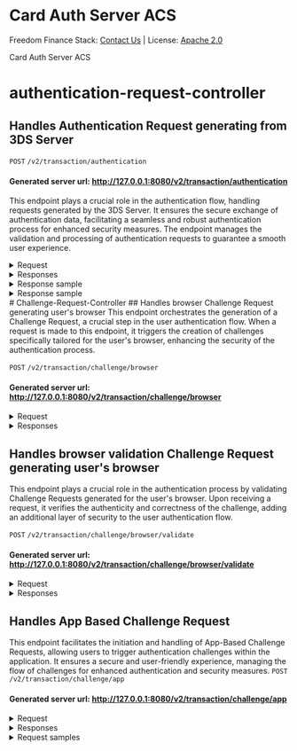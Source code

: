 # Card Auth Server ACS 

Freedom Finance Stack: [Contact Us](contact@freedomfinancestack.org) | 
License: [Apache 2.0](https://www.apache.org/licenses/LICENSE-2.0.html)

Card Auth Server ACS

# authentication-request-controller
## Handles Authentication Request generating from 3DS Server

`POST` `/v2/transaction/authentication
`
#### Generated server url: http://127.0.0.1:8080/v2/transaction/authentication
This endpoint plays a crucial role in the authentication flow, handling requests generated by the 3DS Server.
It ensures the secure exchange of authentication data, facilitating a seamless and robust authentication process for enhanced security measures.
The endpoint manages the validation and processing of authentication requests to guarantee a smooth user experience.
<details >
  <summary >Request</summary>
<br>
<b>REQUEST BODY SCHEMA</b>: application/json
<br>

| Query Params                            | Type                                                                                                                                                                                                                                                                                                                                                                                                                                                                                                       |
|-----------------------------------------|------------------------------------------------------------------------------------------------------------------------------------------------------------------------------------------------------------------------------------------------------------------------------------------------------------------------------------------------------------------------------------------------------------------------------------------------------------------------------------------------------------|
| threeDSRequestorURL                     | string                                                                                                                                                                                                                                                                                                                                                                                                                                                                                                     |
| threeDSCompInd                          | string                                                                                                                                                                                                                                                                                                                                                                                                                                                                                                     |
| threeDSRequestorAuthenticationInd       | string                                                                                                                                                                                                                                                                                                                                                                                                                                                                                                     |
| threeDSRequestorID                      | string                                                                                                                                                                                                                                                                                                                                                                                                                                                                                                     |
| threeDSRequestorName                    | string                                                                                                                                                                                                                                                                                                                                                                                                                                                                                                     |
| threeDSServerRefNumber                  | string                                                                                                                                                                                                                                                                                                                                                                                                                                                                                                     |
| threeDSServerTransID                    | string                                                                                                                                                                                                                                                                                                                                                                                                                                                                                                     |
| threeDSServerURL                        | string                                                                                                                                                                                                                                                                                                                                                                                                                                                                                                     |
| acquirerBIN                             | string                                                                                                                                                                                                                                                                                                                                                                                                                                                                                                     |
| acquirerMerchantID                      | string                                                                                                                                                                                                                                                                                                                                                                                                                                                                                                     |
| browserAcceptHeader                     | string                                                                                                                                                                                                                                                                                                                                                                                                                                                                                                     |
| browserJavaEnabled                      | string                                                                                                                                                                                                                                                                                                                                                                                                                                                                                                     |
| browserLanguage                         | string                                                                                                                                                                                                                                                                                                                                                                                                                                                                                                     |
| browserColorDepth                       | string                                                                                                                                                                                                                                                                                                                                                                                                                                                                                                     |
| browserScreenHeight                     | string                                                                                                                                                                                                                                                                                                                                                                                                                                                                                                     |
| browserScreenWidth                      | string                                                                                                                                                                                                                                                                                                                                                                                                                                                                                                     |
| browserTZ                               | string                                                                                                                                                                                                                                                                                                                                                                                                                                                                                                     |
| browserUserAgent                        | string                                                                                                                                                                                                                                                                                                                                                                                                                                                                                                     |
| acctNumber                              | string                                                                                                                                                                                                                                                                                                                                                                                                                                                                                                     |
| deviceChannel                           | string                                                                                                                                                                                                                                                                                                                                                                                                                                                                                                     |
| deviceRenderOptions                     | object (DeviceRenderOptions) {sdkInterface:string, sdkUiType:Array of strings, valid:boolean, mandatoryValueAvailable:boolean}                                                                                                                                                                                                                                                                                                                                                                             |
| mcc                                     | string                                                                                                                                                                                                                                                                                                                                                                                                                                                                                                     |
| merchantCountryCode                     | string                                                                                                                                                                                                                                                                                                                                                                                                                                                                                                     |
| merchantName                            | string                                                                                                                                                                                                                                                                                                                                                                                                                                                                                                     |
| messageCategory                         | string                                                                                                                                                                                                                                                                                                                                                                                                                                                                                                     |
| messageType                             | string                                                                                                                                                                                                                                                                                                                                                                                                                                                                                                     |
| messageVersion                          | string                                                                                                                                                                                                                                                                                                                                                                                                                                                                                                     |
| notificationURL                         | string                                                                                                                                                                                                                                                                                                                                                                                                                                                                                                     |
| purchaseAmount                          | string                                                                                                                                                                                                                                                                                                                                                                                                                                                                                                     |
| purchaseCurrency                        | string                                                                                                                                                                                                                                                                                                                                                                                                                                                                                                     |
| purchaseExponent                        | string                                                                                                                                                                                                                                                                                                                                                                                                                                                                                                     |
| purchaseDate                            | string                                                                                                                                                                                                                                                                                                                                                                                                                                                                                                     |
| sdkAppID                                | string                                                                                                                                                                                                                                                                                                                                                                                                                                                                                                     |
| sdkEphemPubKey                          | object(EphemPubKey) {alg:string, kid:string, use:string, kty:string, crv:string, x:string, y:string, valid:boolean}                                                                                                                                                                                                                                                                                                                                                                                        |
| sdkMaxTimeout                           | string                                                                                                                                                                                                                                                                                                                                                                                                                                                                                                     |
| sdkReferenceNumber                      | string                                                                                                                                                                                                                                                                                                                                                                                                                                                                                                     |
| sdkTransID                              | string                                                                                                                                                                                                                                                                                                                                                                                                                                                                                                     |
| threeDSRequestorAuthenticationInfo      | object (ThreeDSRequestorAuthenticationInfo){threeDSReqAuthMethod: string, threeDSReqAuthTimestamp: string, threeDSReqAuthData: string, valid: boolean}                                                                                                                                                                                                                                                                                                                                                     |
| threeDSRequestorChallengeInd            | string                                                                                                                                                                                                                                                                                                                                                                                                                                                                                                     |
| threeDSRequestorPriorAuthenticationInfo | object (ThreeDSRequestorPriorAuthenticationInfo) {threeDSReqPriorAuthData:string, threeDSReqPriorAuthMethod:string, threeDSReqPriorAuthTimestamp:string, threeDSReqPriorRef:string, valid:boolean, mandatoryValueAvailable: boolean}                                                                                                                                                                                                                                                                       |
| addrMatch	                              | string                                                                                                                                                                                                                                                                                                                                                                                                                                                                                                     |
| acctInfo                                | object (CardholderAccountInformation) {chAccAgeInd:string,chAccDate:string,chAccChangeInd:string ,chAccChange:string,chAccPwChangeInd:string ,chAccPwChange:string ,shipAddressUsageInd:string ,shipAddressUsage:string ,txnActivityDay:string ,txnActivityYear:string, provisionAttemptsDay:string ,nbPurchaseAccount:string ,suspiciousAccActivity:string ,shipNameIndicator:string ,paymentAccInd:string ,paymentAccAge:string, length:integer <int32>,empty:boolean ,valid:boolean ,dataValid:boolean} |
| acctID                                  | string                                                                                                                                                                                                                                                                                                                                                                                                                                                                                                     |
| merchantRiskIndicator                   | object (ThreeDSMerchantFeilds){shipIndicator:string,deliveryTimeframe:string ,deliveryEmailAddress:string ,reorderItemsInd:string ,preOrderPurchaseInd:string ,preOrderDate:string ,giftCardAmount:string ,giftCardCurr:string,giftCardCount ,string:length:integer <int32>,valid:boolean}                                                                                                                                                                                                                 |
| threeDSServerOperatorID                 | string                                                                                                                                                                                                                                                                                                                                                                                                                                                                                                     |
| acctType                                | string                                                                                                                                                                                                                                                                                                                                                                                                                                                                                                     |
| broadInfo                               | object (BrodInfo) { data:string}                                                                                                                                                                                                                                                                                                                                                                                                                                                                           |
| browserIP                               | string                                                                                                                                                                                                                                                                                                                                                                                                                                                                                                     |
| cardExpiryDate                          | string                                                                                                                                                                                                                                                                                                                                                                                                                                                                                                     |
| billAddrCity                            | string                                                                                                                                                                                                                                                                                                                                                                                                                                                                                                     |
| billAddrCountry                         | string                                                                                                                                                                                                                                                                                                                                                                                                                                                                                                     |
| billAddrLine1                           | string                                                                                                                                                                                                                                                                                                                                                                                                                                                                                                     |
| billAddrLine2                           | string                                                                                                                                                                                                                                                                                                                                                                                                                                                                                                     |
| billAddrLine3                           | string                                                                                                                                                                                                                                                                                                                                                                                                                                                                                                     |
| billAddrPostCode                        | string                                                                                                                                                                                                                                                                                                                                                                                                                                                                                                     |
| billAddrState                           | string                                                                                                                                                                                                                                                                                                                                                                                                                                                                                                     |
| email                                   | string                                                                                                                                                                                                                                                                                                                                                                                                                                                                                                     |
| homePhone                               | object (Phone) {cc:string,subscriber:string ,valid:boolean}                                                                                                                                                                                                                                                                                                                                                                                                                                                |
| mobilePhone                             | object (Phone) {cc:string,subscriber:string ,valid:boolean }                                                                                                                                                                                                                                                                                                                                                                                                                                               |
| cardholderName                          | string                                                                                                                                                                                                                                                                                                                                                                                                                                                                                                     |
| shipAddrCity                            | string                                                                                                                                                                                                                                                                                                                                                                                                                                                                                                     |
| shipAddrCountry                         | string                                                                                                                                                                                                                                                                                                                                                                                                                                                                                                     |
| shipAddrLine1                           | string                                                                                                                                                                                                                                                                                                                                                                                                                                                                                                     |
| shipAddrLine2                           | string                                                                                                                                                                                                                                                                                                                                                                                                                                                                                                     |
| shipAddrLine3                           | string                                                                                                                                                                                                                                                                                                                                                                                                                                                                                                     |
| shipAddrPostCode                        | string                                                                                                                                                                                                                                                                                                                                                                                                                                                                                                     |
| shipAddrState                           | string                                                                                                                                                                                                                                                                                                                                                                                                                                                                                                     |
| workPhone                               | object (Phone) {cc:string,subscriber:string ,valid:boolean }                                                                                                                                                                                                                                                                                                                                                                                                                                               |
| deviceInfo                              | string                                                                                                                                                                                                                                                                                                                                                                                                                                                                                                     |
| dsReferenceNumber                       | string                                                                                                                                                                                                                                                                                                                                                                                                                                                                                                     |
| dsTransID                               | string                                                                                                                                                                                                                                                                                                                                                                                                                                                                                                     |
| dsURL                                   | string                                                                                                                                                                                                                                                                                                                                                                                                                                                                                                     |
| payTokenInd                             | string                                                                                                                                                                                                                                                                                                                                                                                                                                                                                                     |
| purchaseInstalData                      | string                                                                                                                                                                                                                                                                                                                                                                                                                                                                                                     |
| messageExtension                        | Array of objects (MessageExtension) Array [name:string ,id:string,criticalityIndicator:boolean,data:object,valid:boolean]                                                                                                                                                                                                                                                                                                                                                                                  |
| recurringExpiry                         | string                                                                                                                                                                                                                                                                                                                                                                                                                                                                                                     |
| recurringFrequency                      | string                                                                                                                                                                                                                                                                                                                                                                                                                                                                                                     |
| sdkEncData                              | string                                                                                                                                                                                                                                                                                                                                                                                                                                                                                                     |
| transType                               | string                                                                                                                                                                                                                                                                                                                                                                                                                                                                                                     |
| threeDSReqAuthMethodInd                 | string                                                                                                                                                                                                                                                                                                                                                                                                                                                                                                     |
| threeDSRequestorDecMaxTime              | string                                                                                                                                                                                                                                                                                                                                                                                                                                                                                                     |
| threeDSRequestorDecReqInd               | string                                                                                                                                                                                                                                                                                                                                                                                                                                                                                                     |
| browserJavascriptEnabled                | string                                                                                                                                                                                                                                                                                                                                                                                                                                                                                                     |
| payTokenSource                          | string                                                                                                                                                                                                                                                                                                                                                                                                                                                                                                     |
| whiteListStatus                         | string                                                                                                                                                                                                                                                                                                                                                                                                                                                                                                     |
| whiteListStatusSource                   | string                                                                                                                                                                                                                                                                                                                                                                                                                                                                                                     |
| threeDSMessageType                      | string <br> Enum: "AReq" "ARes" "CReq" "CRes" "Erro" "RReq" "RRes"                                                                                                                                                                                                                                                                                                                                                                                                                                         |
| transactionId                           | string                                                                                                                                                                                                                                                                                                                                                                                                                                                                                                     |


</details>

<details>
  <summary>Responses</summary>

| StatusCode | Response Message                                    | Response Schema  | Response Type |
|------------|-----------------------------------------------------|------------------|---------------|
| 200        | Request Successfully handled and validated          | application/json | object        | 
| 400        | Bad Request or Request not according to Areq Schema | application/json | object        |
| 500        | Server Exception Occurred during request handling   | application/json | object        |

</details>

<details>
  <summary>Response sample</summary>
<ul>
<li> Payload</li>
<details>
  <summary>application/json</summary>

<code>
{
  "threeDSRequestorURL": "string",
  "threeDSCompInd": "string",
  "threeDSRequestorAuthenticationInd": "string",
  "threeDSRequestorID": "string",
  "threeDSRequestorName": "string",
  "threeDSServerRefNumber": "string",
  "threeDSServerTransID": "string",
  "threeDSServerURL": "string",
  "threeRIInd": "string",
  "acquirerBIN": "string",
  "acquirerMerchantID": "string",
  "browserAcceptHeader": "string",
  "browserJavaEnabled": "string",
  "browserLanguage": "string",
  "browserColorDepth": "string",
  "browserScreenHeight": "string",
  "browserScreenWidth": "string",
  "browserTZ": "string",
  "browserUserAgent": "string",
  "acctNumber": "string",
  "deviceChannel": "string",
  "deviceRenderOptions": {
    "sdkInterface": "string",
    "sdkUiType": [
      "string"
    ],
    "valid": true,
    "mandatoryValueAvailable": true
  },
  "mcc": "string",
  "merchantCountryCode": "string",
  "merchantName": "string",
  "messageCategory": "string",
  "messageType": "string",
  "messageVersion": "string",
  "notificationURL": "string",
  "purchaseAmount": "string",
  "purchaseCurrency": "string",
  "purchaseExponent": "string",
  "purchaseDate": "string",
  "sdkAppID": "string",
  "sdkEphemPubKey": {
    "alg": "string",
    "kid": "string",
    "use": "string",
    "kty": "string",
    "crv": "string",
    "x": "string",
    "y": "string",
    "valid": true
  },
  "sdkMaxTimeout": "string",
  "sdkReferenceNumber": "string",
  "sdkTransID": "string",
  "threeDSRequestorAuthenticationInfo": {
    "threeDSReqAuthMethod": "string",
    "threeDSReqAuthTimestamp": "string",
    "threeDSReqAuthData": "string",
    "valid": true
  },
  "threeDSRequestorChallengeInd": "string",
  "threeDSRequestorPriorAuthenticationInfo": {
    "threeDSReqPriorAuthData": "string",
    "threeDSReqPriorAuthMethod": "string",
    "threeDSReqPriorAuthTimestamp": "string",
    "threeDSReqPriorRef": "string",
    "valid": true,
    "mandatoryValueAvailable": true
  },
  "addrMatch": "string",
  "acctInfo": {
    "chAccAgeInd": "string",
    "chAccDate": "string",
    "chAccChangeInd": "string",
    "chAccChange": "string",
    "chAccPwChangeInd": "string",
    "chAccPwChange": "string",
    "shipAddressUsageInd": "string",
    "shipAddressUsage": "string",
    "txnActivityDay": "string",
    "txnActivityYear": "string",
    "provisionAttemptsDay": "string",
    "nbPurchaseAccount": "string",
    "suspiciousAccActivity": "string",
    "shipNameIndicator": "string",
    "paymentAccInd": "string",
    "paymentAccAge": "string",
    "length": 0,
    "empty": true,
    "valid": true,
    "dataValid": true
  },
  "acctID": "string",
  "merchantRiskIndicator": {
    "shipIndicator": "string",
    "deliveryTimeframe": "string",
    "deliveryEmailAddress": "string",
    "reorderItemsInd": "string",
    "preOrderPurchaseInd": "string",
    "preOrderDate": "string",
    "giftCardAmount": "string",
    "giftCardCurr": "string",
    "giftCardCount": "string",
    "length": 0,
    "valid": true
  },
  "threeDSServerOperatorID": "string",
  "acctType": "string",
  "broadInfo": {
    "data": "string"
  },
  "browserIP": "string",
  "cardExpiryDate": "string",
  "billAddrCity": "string",
  "billAddrCountry": "string",
  "billAddrLine1": "string",
  "billAddrLine2": "string",
  "billAddrLine3": "string",
  "billAddrPostCode": "string",
  "billAddrState": "string",
  "email": "string",
  "homePhone": {
    "cc": "string",
    "subscriber": "string",
    "valid": true
  },
  "mobilePhone": {
    "cc": "string",
    "subscriber": "string",
    "valid": true
  },
  "cardholderName": "string",
  "shipAddrCity": "string",
  "shipAddrCountry": "string",
  "shipAddrLine1": "string",
  "shipAddrLine2": "string",
  "shipAddrLine3": "string",
  "shipAddrPostCode": "string",
  "shipAddrState": "string",
  "workPhone": {
    "cc": "string",
    "subscriber": "string",
    "valid": true
  },
  "deviceInfo": "string",
  "dsReferenceNumber": "string",
  "dsTransID": "string",
  "dsURL": "string",
  "payTokenInd": "string",
  "purchaseInstalData": "string",
  "messageExtension": [
    {
      "name": "string",
      "id": "string",
      "criticalityIndicator": true,
      "data": {
        "property1": {},
        "property2": {}
      },
      "valid": true
    }
  ],
  "recurringExpiry": "string",
  "recurringFrequency": "string",
  "sdkEncData": "string",
  "transType": "string",
  "threeDSReqAuthMethodInd": "string",
  "threeDSRequestorDecMaxTime": "string",
  "threeDSRequestorDecReqInd": "string",
  "browserJavascriptEnabled": "string",
  "payTokenSource": "string",
  "whiteListStatus": "string",
  "whiteListStatusSource": "string",
  "threeDSMessageType": "AReq",
  "transactionId": "string"
}
</code>
</details>
</ul>
</details>

<details>
  <summary>Response sample</summary>
<ul>
<li>200</li>
<details>
<summary>application/json</summary>
<code>
{
  "threeDSServerTransID": "string",
  "acsReferenceNumber": "string",
  "acsTransID": "string",
  "dsReferenceNumber": "string",
  "dsTransID": "string",
  "messageType": "string",
  "messageVersion": "string",
  "sdkTransID": "string",
  "transStatus": "string",
  "cardholderInfo": "string",
  "acsChallengeMandated": "string",
  "acsOperatorID": "string",
  "acsRenderingType": {
    "acsInterface": "string",
    "acsUiTemplate": "string"
  },
  "acsSignedContent": "string",
  "acsURL": "string",
  "authenticationType": "string",
  "authenticationValue": "string",
  "broadInfo": "string",
  "eci": "string",
  "messageExtension": [
    {
      "name": "string",
      "id": "string",
      "criticalityIndicator": true,
      "data": {
        "property1": {},
        "property2": {}
      },
      "valid": true
    }
  ],
  "transStatusReason": "string",
  "acsDecConInd": "string",
  "whiteListStatus": "string",
  "whiteListStatusSource": "string",
  "threeDSMessageType": "AReq"
}
</code>
</details>

<li>400</li>
<li>500</li>
</ul>

</details>
# Challenge-Request-Controller
## Handles browser Challenge Request generating user's browser
This endpoint orchestrates the generation of a Challenge Request, a crucial step in the user authentication flow. When a request is made to this endpoint, it triggers the creation of challenges specifically tailored for the user's browser, enhancing the security of the authentication process.

`POST` `/v2/transaction/challenge/browser`
#### Generated server url: http://127.0.0.1:8080/v2/transaction/challenge/browser


<details >
  <summary >Request</summary>
    
| Query Params       | Type   | Description                                                                                                                                                                                             |
|--------------------|--------|---------------------------------------------------------------------------------------------------------------------------------------------------------------------------------------------------------|
| creq (required)    | string | The Challenge Request parameter is required for initiating the generation of the user's browser Challenge Request. It contains essential information needed to execute the authentication challenge.    |
| threeDSSessionData | string | The ThreeDS Session Data provides additional context for the authentication process. It may include session-related information to enhance the processing of the Challenge Request.                     |
</details>

<details>
  <summary>Responses</summary>

| StatusCode | Response Message                                   | Response Schema         | Response Type |
|------------|----------------------------------------------------|-------------------------|---------------|
| 200        | Request Successfully handled and validated         | html/text;charset=utf-8 | string        | 
| 400        | Bad Request or Request not according to Areq Schema | html/text;charset=utf-8 | string        |
| 500        | Server Exception Occurred during request handling  | html/text;charset=utf-8 | string        |

</details>

## Handles browser validation Challenge Request generating user's browser

This endpoint plays a crucial role in the authentication process by validating Challenge Requests generated for the user's browser. Upon receiving a request, it verifies the authenticity and correctness of the challenge, adding an additional layer of security to the user authentication flow.

`POST` `/v2/transaction/challenge/browser/validate`
#### Generated server url: http://127.0.0.1:8080/v2/transaction/challenge/browser/validate

<details>
  <summary >Request</summary>
<br>
<b>REQUEST BODY SCHEMA</b>: application/x-www-form-urlencoded;charset=UTF-8
<br>

| Query Params           | Type                                                                                         |
|------------------------|----------------------------------------------------------------------------------------------|
| threeDSServerTransID   | string                                                                                       |
| threeDSRequestorAppURL | string                                                                                       |
| acsTransID             | string                                                                                       |
| challengeWindowSize    | string                                                                                       |
| messageType            | string                                                                                       |
| messageVersion         | string                                                                                       |
| sdkCounterStoA         | string                                                                                       |
| sdkTransID             | string                                                                                       |
| challengeCancel        | string                                                                                       |
| challengeDataEntry     | string                                                                                       |
| challengeHTMLDataEntry | string                                                                                       |
| messageExtension       | Array [name,string, id, string, criticalityIndicator, boolean, data, object, valid, boolean] | 
| resendChallenge        | string                                                                                       |
| challengeNoEntry       | string                                                                                       | 
| whitelistingDataEntry  | string                                                                                       | 
| oobContinue            | string                                                                                       | 
| threeDSMessageType     | string <br> Enum: "AReq" "ARes" "CReq" "CRes" "Erro" "RReq" "RRes"                           | 

</details>

<details>
  <summary>Responses</summary>

| StatusCode | Response Message                                   | Response Schema         | Response Type |
|------------|----------------------------------------------------|-------------------------|---------------|
| 200        | Request Successfully handled and validated         | html/text;charset=utf-8 | string        | 
| 400        | Bad Request or Request not according to Areq Schema | html/text;charset=utf-8 | string        |
| 500        | Server Exception Occurred during request handling  | html/text;charset=utf-8 | string        |

</details>

## Handles App Based Challenge Request
This endpoint facilitates the initiation and handling of App-Based Challenge Requests, 
allowing users to trigger authentication challenges within the application. 
It ensures a secure and user-friendly experience, managing the flow of challenges for enhanced authentication and security measures.
`POST` `/v2/transaction/challenge/app`
#### Generated server url: http://127.0.0.1:8080/v2/transaction/challenge/app

<details >
  <summary >Request</summary>
<br>
<b>REQUEST BODY SCHEMA</b>: application/x-www-form-urlencoded;charset=UTF-8
<br>

| <b>REQUEST BODY SCHEMA</b>     | Type   |
|--------------------------------|--------|
| application/json;charset=UTF-8 | string |
</details>

<details>
  <summary>Responses</summary>

| StatusCode | Response Message                                    | Response Schema                | Response Type |
|------------|-----------------------------------------------------|--------------------------------|---------------|
| 200        | Request Successfully handled and validated          | application/jose;charset=UTF-8 | string        | 
| 400        | Bad Request or Request not according to Areq Schema | application/jose;charset=UTF-8 | string        |
| 500        | Server Exception Occurred during request handling   | application/jose;charset=UTF-8 | string        |

</details>

<details>
  <summary>Request samples</summary>

|Payload| Type     |
|-------|----------|
|application/jose;charset=utf-8| "string" |

</details>
